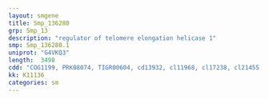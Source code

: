 ```yaml
---
layout: smgene
title: Smp_136280
grp: Smp_13
description: "regulator of telomere elongation helicase 1"
smp: Smp_136280.1
uniprot: "G4VKQ3"
length:  3498
cdd: "COG1199, PRK08074, TIGR00604, cd13932, cl11968, cl17238, cl21455, pfam06733, pfam13307, pfam13923, smart00184, smart00488, smart00491"
kk: K11136
categories: sm
---
```

